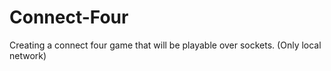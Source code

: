 # Connect-Four
Creating a connect four game that will be playable over sockets. (Only local network)

